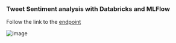 ### Tweet Sentiment analysis with Databricks and MLFlow

Follow the link to the [endpoint](http://mlflowtweet-98324446.us-east-1.elb.amazonaws.com/docs#/default/predict_tweet_predict_post)

![image](https://user-images.githubusercontent.com/22479437/160324723-1a38df96-7050-4a5b-9c57-0856442a2dd6.png)
